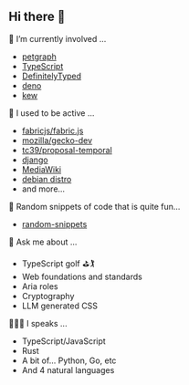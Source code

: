 ## Hi there 👋

🔭 I’m currently involved ...
- [petgraph](https://github.com/petgraph/petgraph)
- [TypeScript](https://github.com/microsoft/TypeScript)
- [DefinitelyTyped](https://github.com/DefinitelyTyped/DefinitelyTyped)
- [deno](https://github.com/denoland/deno)
- [kew](https://github.com/milkcask/kew)

🌱 I used to be active ...
- [fabricjs/fabric.js](https://github.com/fabricjs/fabric.js)
- [mozilla/gecko-dev](https://github.com/mozilla/gecko-dev)
- [tc39/proposal-temporal](https://github.com/tc39/proposal-temporal)
- [django](https://github.com/django/django)
- [MediaWiki](https://www.mediawiki.org/wiki/MediaWiki)
- [debian distro](https://www.debian.org)
- and more...

🤔 Random snippets of code that is quite fun...
- [random-snippets](https://github.com/milkcask/random-snippets)

💬 Ask me about ...
- TypeScript golf ⛳️🏌
- Web foundations and standards
- Aria roles
- Cryptography
- LLM generated CSS

👩🏻‍💻 I speaks ...
- TypeScript/JavaScript
- Rust
- A bit of... Python, Go, etc
- And 4 natural languages


<!--
**milkcask/milkcask** is a ✨ _special_ ✨ repository because its `README.md` (this file) appears on your GitHub profile.

Here are some ideas to get you started:

- 🔭 I’m currently working on ...
- 🌱 I’m currently learning ...
- 👯 I’m looking to collaborate on ...
- 🤔 I’m looking for help with ...
- 💬 Ask me about ...
- 📫 How to reach me: ...
- 😄 Pronouns: ...
- ⚡ Fun fact: ...
-->
